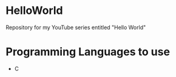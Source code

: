 # HelloWorld
Repository for my YouTube series entitled "Hello World"

# Programming Languages to use
- C